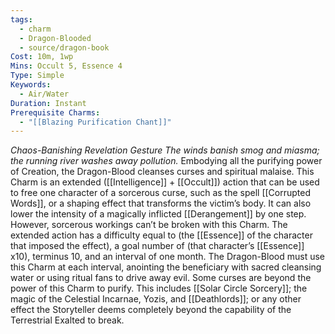 ```yaml
---
tags:
  - charm
  - Dragon-Blooded
  - source/dragon-book
Cost: 10m, 1wp
Mins: Occult 5, Essence 4
Type: Simple
Keywords:
  - Air/Water
Duration: Instant
Prerequisite Charms:
  - "[[Blazing Purification Chant]]"
---
```

*Chaos-Banishing Revelation Gesture The winds banish smog and miasma; the running river washes away pollution.*
Embodying all the purifying power of Creation, the Dragon-Blood cleanses curses and spiritual malaise. This Charm is an extended ([[Intelligence]] + [[Occult]]) action that can be used to free one character of a sorcerous curse, such as the spell [[Corrupted Words]], or a shaping effect that transforms the victim’s body. It can also lower the intensity of a magically inflicted [[Derangement]] by one step. However, sorcerous workings can’t be broken with this Charm. The extended action has a difficulty equal to (the [[Essence]] of the character that imposed the effect), a goal number of (that character’s [[Essence]] x10), terminus 10, and an interval of one month. The Dragon-Blood must use this Charm at each interval, anointing the beneficiary with sacred cleansing water or using ritual fans to drive away evil. Some curses are beyond the power of this Charm to purify. This includes [[Solar Circle Sorcery]]; the magic of the Celestial Incarnae, Yozis, and [[Deathlords]]; or any other effect the Storyteller deems completely beyond the capability of the Terrestrial Exalted to break.